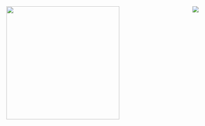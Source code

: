 <div>
<img src="https://github-readme-stats.vercel.app//api/top-langs/?username=yangziwen&layout=compact"  style="width: 296px; float: left"/>
<img src="https://github-readme-stats.vercel.app/api?username=yangziwen&show_icons=true&hide_title=true&hide=contribs&include_all_commits=true" style="float: right"/>
</div>
